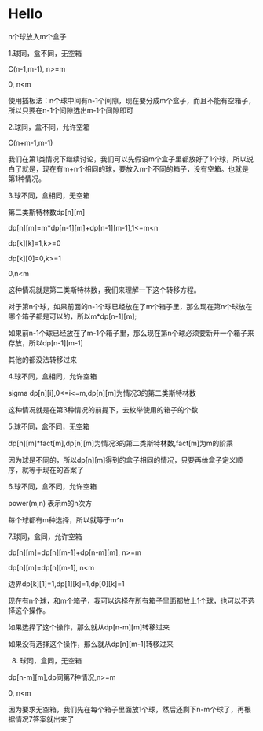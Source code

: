 # Hello

n个球放入m个盒子

1.球同，盒不同，无空箱

C(n-1,m-1), n>=m

0, n<m

使用插板法：n个球中间有n-1个间隙，现在要分成m个盒子，而且不能有空箱子，所以只要在n-1个间隙选出m-1个间隙即可

2.球同，盒不同，允许空箱

C(n+m-1,m-1)

我们在第1类情况下继续讨论，我们可以先假设m个盒子里都放好了1个球，所以说白了就是，现在有m+n个相同的球，要放入m个不同的箱子，没有空箱。也就是第1种情况。

3.球不同，盒相同，无空箱

第二类斯特林数dp[n][m]

dp[n][m]=m*dp[n-1][m]+dp[n-1][m-1],1<=m<n

dp[k][k]=1,k>=0

dp[k][0]=0,k>=1

0,n<m

这种情况就是第二类斯特林数，我们来理解一下这个转移方程。

对于第n个球，如果前面的n-1个球已经放在了m个箱子里，那么现在第n个球放在哪个箱子都是可以的，所以m*dp[n-1][m];

如果前n-1个球已经放在了m-1个箱子里，那么现在第n个球必须要新开一个箱子来存放，所以dp[n-1][m-1]

其他的都没法转移过来

4.球不同，盒相同，允许空箱

sigma dp[n][i],0<=i<=m,dp[n][m]为情况3的第二类斯特林数

这种情况就是在第3种情况的前提下，去枚举使用的箱子的个数


5.球不同，盒不同，无空箱

dp[n][m]*fact[m],dp[n][m]为情况3的第二类斯特林数,fact[m]为m的阶乘

因为球是不同的，所以dp[n][m]得到的盒子相同的情况，只要再给盒子定义顺序，就等于现在的答案了


6.球不同，盒不同，允许空箱

power(m,n) 表示m的n次方

每个球都有m种选择，所以就等于m^n


7.球同，盒同，允许空箱

dp[n][m]=dp[n][m-1]+dp[n-m][m], n>=m

dp[n][m]=dp[n][m-1], n<m

边界dp[k][1]=1,dp[1][k]=1,dp[0][k]=1

现在有n个球，和m个箱子，我可以选择在所有箱子里面都放上1个球，也可以不选择这个操作。

如果选择了这个操作，那么就从dp[n-m][m]转移过来

如果没有选择这个操作，那么就从dp[n][m-1]转移过来


8. 球同，盒同，无空箱

dp[n-m][m],dp同第7种情况,n>=m

0, n<m

因为要求无空箱，我们先在每个箱子里面放1个球，然后还剩下n-m个球了，再根据情况7答案就出来了
